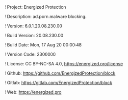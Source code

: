 ! Project: Energized Protection

! Description: ad.porn.malware blocking.

! Version: 6.0.1.20.08.230.00

! Build Version: 20.08.230.00

! Build Date: Mon, 17 Aug 20 00:00:48

! Version Code: 2300000

! License: CC BY-NC-SA 4.0, https://energized.pro/license

! Github: https://github.com/EnergizedProtection/block

! Gitlab: https://gitlab.com/EnergizedProtection/block


! Web: https://energized.pro
